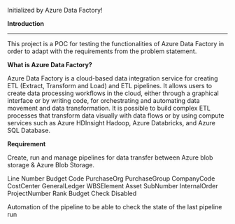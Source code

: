 Initialized by Azure Data Factory!

**Introduction**
__________________________________________________________________________________________________________________________________________________
This project is a POC for testing the functionalities of Azure Data Factory in order to adapt with the requirements from the problem statement.

**What is Azure Data Factory?**

Azure Data Factory is a cloud-based data integration service for creating ETL (Extract, Transform and Load) and ETL pipelines. It allows users to create data processing workflows in the cloud, either through a graphical interface or by writing code, for orchestrating and automating data movement and data transformation. It is possible to build complex ETL processes that transform data visually with data flows or by using compute services such as Azure HDInsight Hadoop, Azure Databricks, and Azure SQL Database.

**Requirement**

Create, run and manage pipelines for data transfer between Azure blob storage & Azure Blob Storage.

Line Number
Budget Code
PurchaseOrg
PurchaseGroup
CompanyCode
CostCenter
GeneralLedger
WBSElement
Asset
SubNumber
InternalOrder
ProjectNumber
Rank
Budget Check Disabled

Automation of the pipeline to be able to check the state of the last pipeline run




